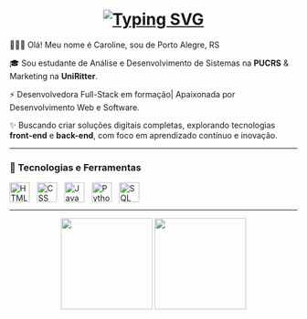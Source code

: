 <h1 align="center">
  <a href="https://git.io/typing-svg">
    <img src="https://readme-typing-svg.herokuapp.com?font=Capriola&pause=94e2d5&color=c792ea&center=true&vCenter=true&random=true&width=435&separator=%3C&lines=console.log(%22Hello%2C+World!%22);%3CSystem.out.println(%22Hello%2C+World!%22);%3Cprint(%22Hello%2C+World!%22)" alt="Typing SVG" />
  </a>
</h1>

🙋🏻‍♀️ Olá! Meu nome é Caroline, sou de Porto Alegre, RS  

🎓 Sou estudante de Análise e Desenvolvimento de Sistemas na **PUCRS** & Marketing na **UniRitter**.

⚡ Desenvolvedora Full-Stack em formação| Apaixonada por Desenvolvimento Web e Software.

✨ Buscando criar soluções digitais completas, explorando tecnologias **front-end** e **back-end**, com foco em aprendizado contínuo e inovação.

---

### 🤖 Tecnologias e Ferramentas

<img 
  align="left" 
  alt="HTML"
  title="HTML" 
  width="35px" 
  style="padding-right: 10px;" 
  src="https://cdn.jsdelivr.net/gh/devicons/devicon@latest/icons/html5/html5-original.svg" 
/>
<img 
  align="left" 
  alt="CSS" 
  title="CSS"
  width="35px" 
  style="padding-right: 10px;" 
  src="https://cdn.jsdelivr.net/gh/devicons/devicon@latest/icons/css3/css3-original.svg" 
/>
<img 
  align="left" 
  alt="JavaScript" 
  title="JavaScript"
  width="35px" 
  style="padding-right: 10px;" 
  src="https://cdn.jsdelivr.net/gh/devicons/devicon@latest/icons/javascript/javascript-original.svg" 
/>
<img 
  align="left" 
  alt="Python" 
  title="Python"
  width="35px" 
  style="padding-right: 10px;" 
  src="https://cdn.jsdelivr.net/gh/devicons/devicon@latest/icons/python/python-original.svg" 
/>
<img 
  align="left" 
  alt="SQL" 
  title="SQL"
  width="35px" 
  style="padding-right: 10px;" 
  src="https://cdn.jsdelivr.net/gh/devicons/devicon@latest/icons/azuresqldatabase/azuresqldatabase-original.svg" 
/>

<br/>
<br/>

---

  <div align="center">
  <img height="160em" src="https://github-readme-stats.vercel.app/api?username=carolinersant&show_icons=true&theme=nightowl&include_all_commits=true&locale=pt-br"/> 
  <img height="160em" src="https://github-readme-stats.vercel.app/api/top-langs/?username=carolinersant&theme=nightowl&layout=compact&custom_title=Tecnologias&langs_count=9"/>
</div>

